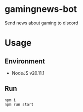 # gamingnews-bot
Send news about gaming to discord

# Usage
## Environment
- NodeJS v20.11.1
## Run
```
npm i
npm run start
```
